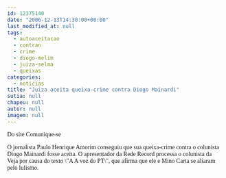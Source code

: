 ```yaml
---
id: 12375140
date: "2006-12-13T14:30:00+00:00"
last_modified_at: null
tags:
  - autoaceitacao
  - contran
  - crime
  - diogo-melim
  - juiza-selma
  - queixas
categories:
  - noticias
title: "Juiza aceita queixa-crime contra Diogo Mainardi"
sutia: null
chapeu: null
autor: null
imagem: null
---
```

<p><P><FONT face=\"Times New Roman\"><FONT face=Verdana>Do site Comunique-se</FONT></P></p>
<p><P><FONT face=Verdana>O jornalista Paulo Henrique Amorim conseguiu que sua queixa-crime contra o colunista Diogo Mainardi fosse aceita. O apresentador da Rede Record processa o colunista da Veja por causa do texto \"A A voz do PT\", que afirma que ele e Mino Carta se aliaram pelo lulismo.</FONT> </P></FONT> </p>
